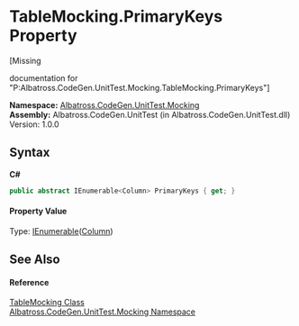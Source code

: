 # TableMocking.PrimaryKeys Property 
 

\[Missing <summary> documentation for "P:Albatross.CodeGen.UnitTest.Mocking.TableMocking.PrimaryKeys"\]

**Namespace:**&nbsp;<a href="2F2D61B8.md">Albatross.CodeGen.UnitTest.Mocking</a><br />**Assembly:**&nbsp;Albatross.CodeGen.UnitTest (in Albatross.CodeGen.UnitTest.dll) Version: 1.0.0

## Syntax

**C#**<br />
``` C#
public abstract IEnumerable<Column> PrimaryKeys { get; }
```


#### Property Value
Type: <a href="http://msdn2.microsoft.com/en-us/library/9eekhta0" target="_blank">IEnumerable</a>(<a href="9459F463.md">Column</a>)

## See Also


#### Reference
<a href="4DD77245.md">TableMocking Class</a><br /><a href="2F2D61B8.md">Albatross.CodeGen.UnitTest.Mocking Namespace</a><br />